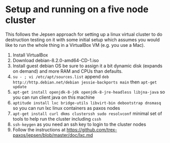 # Setup and running on a five node cluster

This follows the Jepsen approach for setting up a linux virtual cluster to do destruction testing on it with some initial setup which assumes you would like to run the whole thing in a VirtualBox VM (e.g. you use a Mac). 

1. Install VirtualBox 
2. Download debian-8.2.0-amd64-CD-1.iso
3. Install guest debian OS be sure to assign it a bit dynamic disk (expands on demand) and more RAM and CPUs than defaults. 
4. `su - ; vi /etc/apt/sources.list` append `deb http://http.debian.net/debian jessie-backports main` then `apt-get update`
5. `apt-get install openjdk-8-jdk openjdk-8-jre-headless libjna-java` so you can run client java on this machine
6. `aptitude install lxc bridge-utils libvirt-bin debootstrap dnsmasq` so you can run lxc linux containers as paxos nodes
7. `apt-get install curl dkms clusterssh sudo resolvconf` minimal set of tools to help run the cluster including `cssh`
8. `ssh-keygen` as you need an ssh key to login to the cluster nodes
9. Follow the instructions at https://github.com/trex-paxos/jepsen/blob/master/doc/lxc.md
